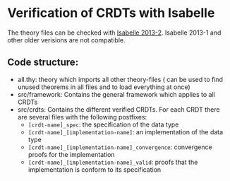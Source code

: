 # Verification of CRDTs with Isabelle

The theory files can be checked with [Isabelle 2013-2](http://isabelle.in.tum.de/).
Isabelle 2013-1 and other older verisions are not compatible.

## Code structure:

* all.thy: theory which imports all other theory-files (
	can be used to find unused theorems in all files and to load everything at once)
* src/framework: Contains the general framework which applies to all CRDTs
* src/crdts: Contains the different verified CRDTs. For each CRDT there are several files with the following postfixes:
	* `[crdt-name]_spec`: the specification of the data type
	* `[crdt-name]_[implementation-name]`: an implementation of the data type
	* `[crdt-name]_[implementation-name]_convergence`: convergence proofs for the implementation
	* `[crdt-name]_[implementation-name]_valid`: proofs that the implementation is conform to its specification
